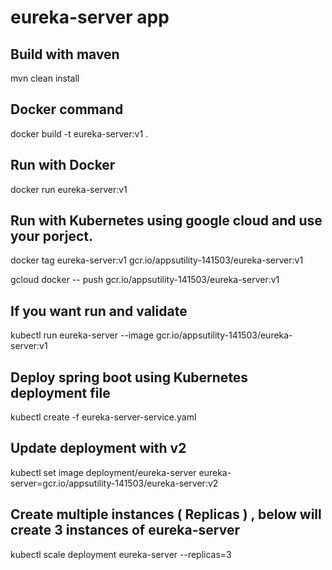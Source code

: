 # eureka-server app

## Build with maven 
mvn clean install

## Docker command

docker build -t eureka-server:v1 .

## Run with Docker

docker run eureka-server:v1


## Run with Kubernetes  using google cloud and use your porject.


docker tag eureka-server:v1 gcr.io/appsutility-141503/eureka-server:v1

gcloud docker -- push gcr.io/appsutility-141503/eureka-server:v1

## If you want run and validate
kubectl run eureka-server --image gcr.io/appsutility-141503/eureka-server:v1  


## Deploy spring boot using Kubernetes deployment file

kubectl create -f eureka-server-service.yaml	


## Update deployment with v2 

kubectl set image deployment/eureka-server eureka-server=gcr.io/appsutility-141503/eureka-server:v2


## Create multiple instances ( Replicas )   , below will create 3 instances of eureka-server 

kubectl scale deployment eureka-server --replicas=3


